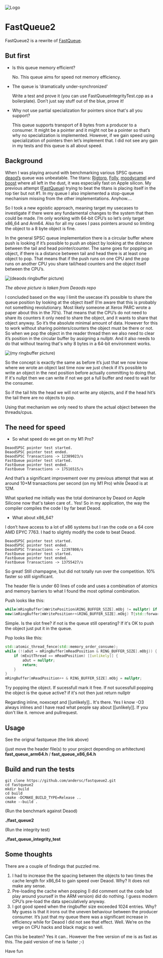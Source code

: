 ![Logo](fastqueue2.png)

# FastQueue2

FastQueue2 is a rewrite of [FastQueue](https://github.com/andersc/fastqueue). 

## But first

* Is this queue memory efficient?

	No. This queue aims for speed not memory efficiency.

* The queue is ‘dramatically under-synchronized’

	Write a test and prove it (you can use FastQueueIntegrityTest.cpp as a boilerplate). Don’t just say stuff out of the blue, prove it!

* Why not use partial specialization for pointers since that's all you support?

	This queue supports transport of 8 bytes from a producer to a consumer. It might be a pointer and it might not be a pointer so that’s why no specialization is implemented. However, if we gain speed using specialization of pointers then let’s implement that. I did not see any gain in my tests and this queue is all about speed.


## Background

When I was playing around with benchmarking various SPSC queues [deaod’s](https://github.com/Deaod/spsc_queue) queue was unbeatable. The titans: [Rigtorp](https://github.com/rigtorp/SPSCQueue), [Folly](https://github.com/facebook/folly/tree/main), [moodycamel](https://github.com/cameron314/concurrentqueue) and [boost](https://www.boost.org/doc/libs/1_66_0/doc/html/lockfree.html) where all left in the dust, it was especially fast on Apple silicon. My previous attempt ([FastQueue](https://github.com/andersc/fastqueue)) trying to beat the titans is placing itself in the top tier but not #1. In my queue I also implemented a stop-queue mechanism missing from the other implementations. Anyhow….

So I took a new egoistic approach, meaning target my usecases to investigate if there were any fundamental changes to the system that then could be made. I’m only working with 64-bit CPU’s so let’s only target x86_64 and Arm64. Also for all my cases I pass pointers around so limiting the object to a 8 byte object is fine.

In the general SPSC queue implementation there is a circular buffer where push is looking if it’s possible to push an object by looking at the distance between the tail and head pointer/counter. The same goes for popping an object, if there is a distance between tail and head there is at least one object to pop. That means that if the push runs on one CPU and the pop runs on another CPU you share tail/head counters and the object itself between the CPU’s. 

![(deaods ringbuffer picture)](ring_buffer_concept.png)

*The above picture is taken from Deaods repo*

I concluded based on the way I limit the usecase it’s possible to share the queue position by looking at the object itself (I’m aware that this is probably not something revolutionary. Most likely someone at Xerox PARC wrote a paper about this in the 70’s). That means that the CPU’s do not need to share its counters it only need to share the object, and it wants to share that object anyway. So it’s the absolute minimal amount of data. 
However for this to work without sharing pointers/counters the object must be there or not. So when we pop the object in the reader thread then we also need to clear it’s position in the circular buffer by assigning a nullptr. And it also needs to do that without tearing that's why 8 bytes in a 64-bit environment works.

![(my ringbuffer picture)](ringbuffer.png)

So the concept is exactly the same as before it’s just that we now know where we wrote an object last time now we just check if it’s possible to write an object in the next position before actually committing to doing that. If it's nullpt then we can write if not we got a full buffer and need to wait for the consumer.

So if the tail hits the head we will not write any objects, and if the head hit’s the tail there are no objects to pop.

Using that mechanism we only need to share the actual object between the threads/cpus.

## The need for speed

* So what speed do we get on my M1 Pro?

```
DeaodSPSC pointer test started.
DeaodSPSC pointer test ended.
DeaodSPSC Transactions -> 12389023/s
FastQueue pointer test started.
FastQueue pointer test ended.
FastQueue Transactions -> 17516515/s
```

And that’s a significant improvement over my previous attempt that was at around 10+M transactions per second (on my M1 Pro) while Deaod is at 12M.

What sparked me initially was the total dominance by Deaod on Apple Silicone now that's taken care of.. Yes! So in my application, the way the compiler compiles the code I by far beat Deaod. 

* What about x86_64?  

I don’t have access to a lot of x86 systems but I ran the code on a 64 core AMD EPYC 7763. I had to slightly modify the code to beat Deaod.

```
DeaodSPSC pointer test started.
DeaodSPSC pointer test ended.
DeaodSPSC Transactions -> 12397808/s
FastQueue pointer test started.
FastQueue pointer test ended.
FastQueue Transactions -> 13755427/s
```

So great! Still champagne, but did not totally run over the competition. 10% faster so still significant. 

The header file is under 60 lines of code and uses a combination of atomics and memory barriers to what I found the most optimal combination.

Push looks like this:

```cpp
while(mRingBuffer[mWritePosition&RING_BUFFER_SIZE].mObj != nullptr) if (mExitThreadSemaphore) [[unlikely]] return;
new(&mRingBuffer[mWritePosition++&RING_BUFFER_SIZE].mObj) T{std::forward<Args>(args)...};
```
Simple. Is the slot free? if not is the queue still operating?
If it's OK to push the object just put it in the queue.

Pop looks like this:

```cpp
std::atomic_thread_fence(std::memory_order_consume);
while (!(aOut = mRingBuffer[mReadPosition & RING_BUFFER_SIZE].mObj)) {
    if (mExitThread == mReadPosition) [[unlikely]] {
        aOut = nullptr;
        return;
    }
}
mRingBuffer[mReadPosition++ & RING_BUFFER_SIZE].mObj = nullptr;
```
Try popping the object. If sucessfull mark it free.
If not sucessfull popping the object is the queue active?
if it's not then just return nullptr


Regarding inline, noexcept and [[unlikely]].. It's there. Yes I know -O3 always inlines and I have read what people say about [[unlikely]].
If you don't like it. remove and pullrequest.

## Usage

See the orignal fastqueue (the link above)

(just move the header file(s) to your project depending on arhitecture)
**fast_queue_arm64.h** / **fast_queue_x86_64.h**

## Build and run the tests

```
git clone https://github.com/andersc/fastqueue2.git
cd fastqueue2 
mkdir build
cd build
cmake -DCMAKE_BUILD_TYPE=Release ..
cmake --build .
```

(Run the benchmark against Deaod)

**./fast_queue2**

(Run the integrity test)

**./fast_queue_integrity_test**


## Some thoughts
There are a couple of findings that puzzled me. 

1.	I had to increase the the spacing between the objects to two times the cache length for x86_64 to gain speed over Deaod. Why? It does not make any sense.
2.	Pre-loading the cache when popping (I did comment out the code but play around yourself in the ARM version) did do nothing. I guess modern CPU’s pre-load the data speculatively anyway.
3.	I got good speed when the ringbuffer size exceeded 1024 entries. Why? My guess is that it irons out the uneven behaviour between the producer consumer. It’s just that my queue there was a significant increase in efficiency while for Deaod I did not see that effect. Well. We’re on the verge on CPU hacks and black magic so well. 

Can this be beaten? Yes it can.. However the free version of me is as fast as this. The paid version of me is faster ;-)

Have fun 

